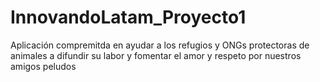 # InnovandoLatam_Proyecto1
Aplicación compremitda en ayudar a los refugios y ONGs protectoras de animales a difundir su labor y fomentar el amor y respeto por nuestros amigos peludos
